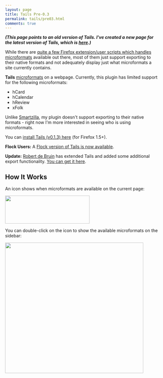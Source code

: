 ```yaml
---
layout: page
title: Tails Pre-0.3
permalink: tails/pre03.html
comments: true
---
```


__*(This page points to an old version of Tails. I've created a new page for the latest version of Tails, which is [here](/tails).)*__

While there are [quite a few Firefox extension/user scripts which handles microformats](http://microformats.org/wiki/Special:Search?search=firefox&amp;go=Go, "Search microformats wiki for Firefox") available out there, most of them just support exporting to their native formats and not adequately display just what microformats a site currently contains.

__Tails__ [microformats](http://microformats.org "Microformats Website") on a webpage.  Currently, this plugin has limited support for the following microformats:

- hCard
- hCalendar
- hReview
- xFolk

Unlike [Smartzilla](http://www.stripytshirt.co.uk/features/firefox/smartzilla "Smartzilla, another microformat extension"), my plugin doesn't support exporting to their native formats - right now I'm more interested in seeing who is using microformats.

You can [install Tails (v0.1.3) here](http://codeeg.com/tails/tails-0-1-3.xpi "Tails Firefox Extension Installation File") (for Firefox 1.5+).

__Flock Users:__ A [Flock version of Tails is now available](/tails/flocktails.html).

__Update:__ [Robert de Bruin](http://bordewolf.blogspot.com/) has extended Tails and added some additional export functionality.  [You can get it here](https://addons.mozilla.org/firefox/2240/).

How It Works
------------

An icon shows when microformats are available on the current page:

<a title="microformats logo in the status bar" href="/images/wp/tails_status.jpg"><img src="/images/wp/tails_status.jpg" alt="" width="275" height="91" /></a>

You can double-click on the icon to show the available microformats on the sidebar:

<a title="Tails Sidebar" href="/images/wp/tails_sidebar.jpg"><img src="/images/wp/tails_sidebar.jpg" alt="" width="450" height="425" /></a>